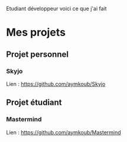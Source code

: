 Etudiant développeur voici ce que j'ai fait 
# Mes projets

## Projet personnel

### Skyjo
Lien : https://github.com/aymkoub/Skyjo

## Projet étudiant

### Mastermind
Lien : https://github.com/aymkoub/Mastermind

